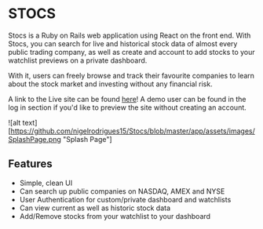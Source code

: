 # STOCS 

Stocs is a Ruby on Rails web application using React on the front end. With Stocs, you can search for live and historical stock data of almost every public trading company, as well as create and account to add stocks to your watchlist previews on a private dashboard.

With it, users can freely browse and track their favourite companies to learn about the stock market and investing without any financial risk.

A link to the Live site can be found [here](https://stocs.herokuapp.com/#/)! A demo user can be found in the log in section if you'd like to preview the site without creating an account.

![alt text][https://github.com/nigelrodrigues15/Stocs/blob/master/app/assets/images/SplashPage.png "Splash Page"]

## Features
* Simple, clean UI
* Can search up public companies on  NASDAQ, AMEX and NYSE
* User Authentication for custom/private dashboard and watchlists
* Can view current as well as historic stock data
* Add/Remove stocks from your watchlist to your dashboard

